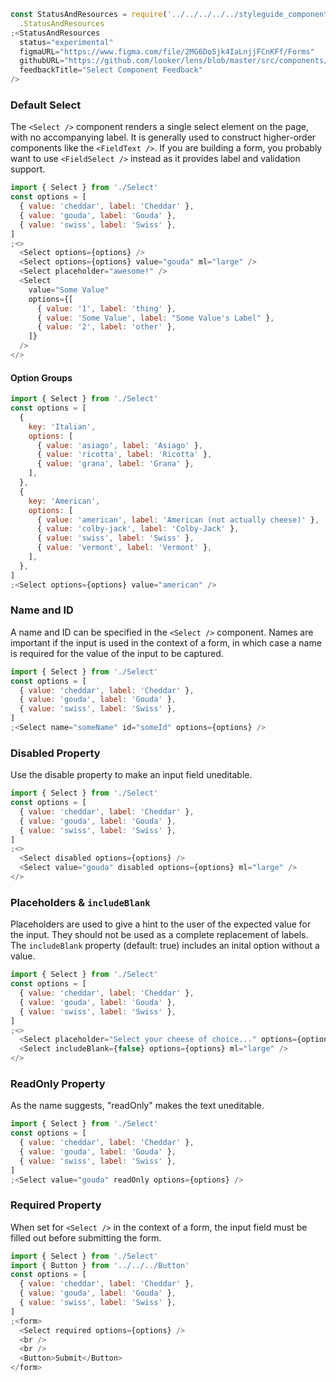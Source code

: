 ```js noeditor
const StatusAndResources = require('../../../../../styleguide_components/StatusAndResources')
  .StatusAndResources
;<StatusAndResources
  status="experimental"
  figmaURL="https://www.figma.com/file/2MG6DoSjk4IaLnjjFCnKFf/Forms"
  githubURL="https://github.com/looker/lens/blob/master/src/components/Form/Inputs/Select.tsx"
  feedbackTitle="Select Component Feedback"
/>
```

### Default Select

The `<Select />` component renders a single select element on the page, with no accompanying label. It is generally used to construct higher-order components like the `<FieldText />`. If you are building a form, you probably want to use `<FieldSelect />` instead as it provides label and validation support.

```js
import { Select } from './Select'
const options = [
  { value: 'cheddar', label: 'Cheddar' },
  { value: 'gouda', label: 'Gouda' },
  { value: 'swiss', label: 'Swiss' },
]
;<>
  <Select options={options} />
  <Select options={options} value="gouda" ml="large" />
  <Select placeholder="awesome!" />
  <Select
    value="Some Value"
    options={[
      { value: '1', label: 'thing' },
      { value: 'Some Value', label: "Some Value's Label" },
      { value: '2', label: 'other' },
    ]}
  />
</>
```

#### Option Groups

```js
import { Select } from './Select'
const options = [
  {
    key: 'Italian',
    options: [
      { value: 'asiago', label: 'Asiago' },
      { value: 'ricotta', label: 'Ricotta' },
      { value: 'grana', label: 'Grana' },
    ],
  },
  {
    key: 'American',
    options: [
      { value: 'american', label: 'American (not actually cheese)' },
      { value: 'colby-jack', label: 'Colby-Jack' },
      { value: 'swiss', label: 'Swiss' },
      { value: 'vermont', label: 'Vermont' },
    ],
  },
]
;<Select options={options} value="american" />
```

### Name and ID

A name and ID can be specified in the `<Select />` component. Names are important if the input is used in the context of a form, in which case a name is required for the value of the input to be captured.

```js
import { Select } from './Select'
const options = [
  { value: 'cheddar', label: 'Cheddar' },
  { value: 'gouda', label: 'Gouda' },
  { value: 'swiss', label: 'Swiss' },
]
;<Select name="someName" id="someId" options={options} />
```

### Disabled Property

Use the disable property to make an input field uneditable.

```js
import { Select } from './Select'
const options = [
  { value: 'cheddar', label: 'Cheddar' },
  { value: 'gouda', label: 'Gouda' },
  { value: 'swiss', label: 'Swiss' },
]
;<>
  <Select disabled options={options} />
  <Select value="gouda" disabled options={options} ml="large" />
</>
```

### Placeholders & `includeBlank`

Placeholders are used to give a hint to the user of the expected value for the input. They should not be used as a complete replacement of labels. The `includeBlank` property (default: true) includes an inital option without a value.

```js
import { Select } from './Select'
const options = [
  { value: 'cheddar', label: 'Cheddar' },
  { value: 'gouda', label: 'Gouda' },
  { value: 'swiss', label: 'Swiss' },
]
;<>
  <Select placeholder="Select your cheese of choice..." options={options} />
  <Select includeBlank={false} options={options} ml="large" />
</>
```

### ReadOnly Property

As the name suggests, "readOnly" makes the text uneditable.

```js
import { Select } from './Select'
const options = [
  { value: 'cheddar', label: 'Cheddar' },
  { value: 'gouda', label: 'Gouda' },
  { value: 'swiss', label: 'Swiss' },
]
;<Select value="gouda" readOnly options={options} />
```

### Required Property

When set for `<Select />` in the context of a form, the input field must be filled out before submitting the form.

```js
import { Select } from './Select'
import { Button } from '../../../Button'
const options = [
  { value: 'cheddar', label: 'Cheddar' },
  { value: 'gouda', label: 'Gouda' },
  { value: 'swiss', label: 'Swiss' },
]
;<form>
  <Select required options={options} />
  <br />
  <br />
  <Button>Submit</Button>
</form>
```
